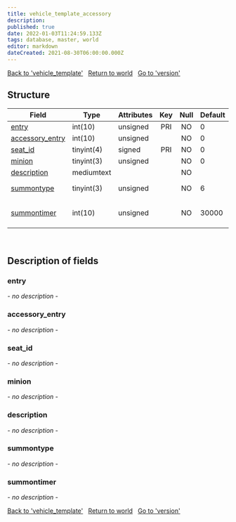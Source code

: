 ```yaml
---
title: vehicle_template_accessory
description: 
published: true
date: 2022-01-03T11:24:59.133Z
tags: database, master, world
editor: markdown
dateCreated: 2021-08-30T06:00:00.000Z
---
```


<a href="https://trinitycore.info/en/database/master/world/vehicle_template" class="mt-5 v-btn v-btn--depressed v-btn--flat v-btn--outlined theme--light v-size--default darkblue--text text--lighten-3"><span class="v-btn__content"><i aria-hidden="true" class="v-icon notranslate v-icon--left mdi mdi-arrow-left theme--light"></i><span>Back to 'vehicle_template'</span></span></a>&nbsp;&nbsp;&nbsp;<a href="https://trinitycore.info/en/database/master/world/home" class="mt-5 v-btn v-btn--depressed v-btn--flat v-btn--outlined theme--light v-size--default darkblue--text text--lighten-3"><span class="v-btn__content"><i aria-hidden="true" class="v-icon notranslate v-icon--left mdi mdi-home-outline theme--light"></i><span>Return to world</span></span></a>&nbsp;&nbsp;&nbsp;<a href="https://trinitycore.info/en/database/master/world/version" class="mt-5 v-btn v-btn--depressed v-btn--flat v-btn--outlined theme--light v-size--default darkblue--text text--lighten-3"><span class="v-btn__content"><span>Go to 'version'</span><i aria-hidden="true" class="v-icon notranslate v-icon--right mdi mdi-arrow-right theme--light"></i></span></a>

## Structure

| Field | Type | Attributes | Key | Null | Default | Extra | Comment |
| --- | --- | --- | :---: | :---: | --- | --- | --- |
| [entry](#entry) | int(10) | unsigned | PRI | NO | 0 |  |  |
| [accessory_entry](#accessory_entry) | int(10) | unsigned |  | NO | 0 |  |  |
| [seat_id](#seat_id) | tinyint(4) | signed | PRI | NO | 0 |  |  |
| [minion](#minion) | tinyint(3) | unsigned |  | NO | 0 |  |  |
| [description](#description) | mediumtext |  |  | NO |  |  |  |
| [summontype](#summontype) | tinyint(3) | unsigned |  | NO | 6 |  | see enum TempSummonType |
| [summontimer](#summontimer) | int(10) | unsigned |  | NO | 30000 |  | timer, only relevant for certain summontypes |
&nbsp;
## Description of fields

### entry
*- no description -*
&nbsp;

### accessory_entry
*- no description -*
&nbsp;

### seat_id
*- no description -*
&nbsp;

### minion
*- no description -*
&nbsp;

### description
*- no description -*
&nbsp;

### summontype
*- no description -*
&nbsp;

### summontimer
*- no description -*
&nbsp;

<a href="https://trinitycore.info/en/database/master/world/vehicle_template" class="mt-5 v-btn v-btn--depressed v-btn--flat v-btn--outlined theme--light v-size--default darkblue--text text--lighten-3"><span class="v-btn__content"><i aria-hidden="true" class="v-icon notranslate v-icon--left mdi mdi-arrow-left theme--light"></i><span>Back to 'vehicle_template'</span></span></a>&nbsp;&nbsp;&nbsp;<a href="https://trinitycore.info/en/database/master/world/home" class="mt-5 v-btn v-btn--depressed v-btn--flat v-btn--outlined theme--light v-size--default darkblue--text text--lighten-3"><span class="v-btn__content"><i aria-hidden="true" class="v-icon notranslate v-icon--left mdi mdi-home-outline theme--light"></i><span>Return to world</span></span></a>&nbsp;&nbsp;&nbsp;<a href="https://trinitycore.info/en/database/master/world/version" class="mt-5 v-btn v-btn--depressed v-btn--flat v-btn--outlined theme--light v-size--default darkblue--text text--lighten-3"><span class="v-btn__content"><span>Go to 'version'</span><i aria-hidden="true" class="v-icon notranslate v-icon--right mdi mdi-arrow-right theme--light"></i></span></a>

